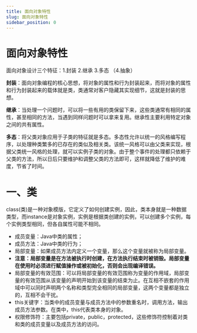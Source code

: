 ```yaml
---
title: 面向对象特性
slug: 面向对象特性
sidebar_position: 0
---
```



# 面向对象特性

面向对象设计三个特征：1.封装 2.继承 3.多态 （4.抽象）

<b>封装</b>：面向对象编程的核心思想，将对象的属性和行为封装起来，而将对象的属性和行为封装起来的载体就是类，类通常对客户隐藏其实现细节，这就是封装的思想。

<b>继承</b>：当处理一个问题时，可以将一些有用的类保留下来，这些类通常有相同的属性，甚至相同的方法，当遇到同样问题时可以拿来复用。继承性主要利用特定对象之间的共有属性。

<b>多态</b>：将父类对象应用于子类的特征就是多态。多态性允许以统一的风格编写程序，以处理种类繁多的已存在的类似及相关类。该统一风格可以由父类来实现，根据父类统一风格的处理，就可以实例子类的对象。由于整个事件的处理都只依赖于父类的方法，所以日后只要维护和调整父类的方法即可，这样就降低了维护的难度，节省了时间。

# 一、类

class(类)是一种对象模版，它定义了如何创建实例，因此，类本身就是一种数据类型，而instance是对象实例，实例是根据类创建的实例，可以创建多个实例，每个实例类型相同，但各自属性可能不相同。

- 成员变量：Java中类的属性；
- 成员方法：Java中类的行为；
- 局部变量：如果成员方法内定义一个变量，那么这个变量就被称为局部变量。
- <b>注意：局部变量是在方法被执行时创建，在方法执行结束时被销毁。局部变量在使用时必须进行赋值操作或被初始化，否则会出现编译错误。</b>
- 局部变量的有效范围：可以将局部变量的有效范围称为变量的作用域，局部变量的有效范围从该变量的声明开始到该变量的结束为止。在互相不嵌套的作用域中可以同时声明两个名称和类型完全相同的局部变量，这两个变量都是独立的，互相不会干扰。
- this关键字：当类中的成员变量与成员方法中的参数重名时，调用方法，输出成员方法参数。在类中，this代表类本身的对象。
- 权限修饰符：主要包括private，public，protected，这些修饰符控制着对类和类的成员变量以及成员方法的访问。
